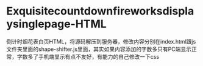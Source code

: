# Exquisitecountdownfireworksdisplaysinglepage-HTML
倒计时烟花表白页HTML，将源码解压到服务器，修改内容分别在index.html跟js文件夹里面的shape-shifter.js里面，其实如果内容添加的字数多只有PC端显示正常，字数多了手机端显示有点不友好，有能力的自己修改一下css
